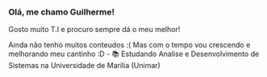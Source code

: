 ### Olá, me chamo Guilherme!
Gosto muito T.I e procuro sempre dá o meu melhor!
<p>Ainda não tenho muitos conteudos :( 
Mas com o tempo vou crescendo e melhorando meu cantinho :D
- 📚 Estudando Analise e Desenvolvimento de Sistemas na Universidade de Marília (Unimar)
